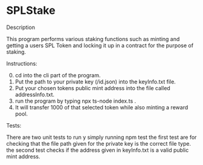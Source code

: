 # SPLStake

Description

This program performs various staking functions such as minting and getting a users SPL Token and locking it up in a contract for the purpose of staking.

Instructions:

0. cd into the cli part of the program.
1. Put the path to your private key (/id.json) into the keyInfo.txt file.
2. Put your chosen tokens public mint address into the file called addressInfo.txt.
3. run the program by typing npx ts-node index.ts .
4.  It will transfer 1000 of that selected token while also minting a reward pool.

Tests:

There are two unit tests to run y simply running npm test
the first test are for checking that the file path given for the private key is the correct file type.
the second test checks if the address given in keyInfo.txt is a valid public mint address.
